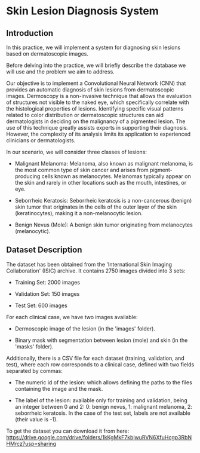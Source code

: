# Skin Lesion Diagnosis System
## Introduction
In this practice, we will implement a system for diagnosing skin lesions based on dermatoscopic images.

Before delving into the practice, we will briefly describe the database we will use and the problem we aim to address.

Our objective is to implement a Convolutional Neural Network (CNN) that provides an automatic diagnosis of skin lesions from dermatoscopic images. Dermoscopy is a non-invasive technique that allows the evaluation of structures not visible to the naked eye, which specifically correlate with the histological properties of lesions. Identifying specific visual patterns related to color distribution or dermatoscopic structures can aid dermatologists in deciding on the malignancy of a pigmented lesion. The use of this technique greatly assists experts in supporting their diagnosis. However, the complexity of its analysis limits its application to experienced clinicians or dermatologists.

In our scenario, we will consider three classes of lesions:

- Malignant Melanoma: Melanoma, also known as malignant melanoma, is the most common type of skin cancer and arises from pigment-producing cells known as melanocytes. Melanomas typically appear on the skin and rarely in other locations such as the mouth, intestines, or eye.

- Seborrheic Keratosis: Seborrheic keratosis is a non-cancerous (benign) skin tumor that originates in the cells of the outer layer of the skin (keratinocytes), making it a non-melanocytic lesion.

- Benign Nevus (Mole): A benign skin tumor originating from melanocytes (melanocytic).

## Dataset Description
The dataset has been obtained from the 'International Skin Imaging Collaboration' (ISIC) archive. It contains 2750 images divided into 3 sets:

- Training Set: 2000 images

- Validation Set: 150 images

- Test Set: 600 images

For each clinical case, we have two images available:

- Dermoscopic image of the lesion (in the 'images' folder).

- Binary mask with segmentation between lesion (mole) and skin (in the 'masks' folder).

Additionally, there is a CSV file for each dataset (training, validation, and test), where each row corresponds to a clinical case, defined with two fields separated by commas:

- The numeric id of the lesion: which allows defining the paths to the files containing the image and the mask.

- The label of the lesion: available only for training and validation, being an integer between 0 and 2: 0: benign nevus, 1: malignant melanoma, 2: seborrheic keratosis. In the case of the test set, labels are not available (their value is -1).

To get the dataset you can download it from here: https://drive.google.com/drive/folders/1kKgMkF7kbjwuRVN6XfuHcgp3RbNHMrcz?usp=sharing
